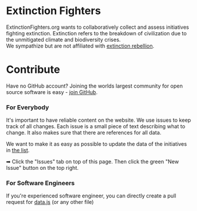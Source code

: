 # Extinction Fighters
ExtinctionFighters.org wants to collaboratively collect and assess initiatives fighting extinction.
    Extinction refers to the breakdown of civilization due to the unmitigated climate and biodiversity crises.<br/>
    We sympathize but are not affiliated with <a href="https://rebellion.earth/">extinction rebellion</a>.</p>

# Contribute
Have no GitHub account? Joining the worlds largest community for open source software is easy - [join GitHub](https://github.com/join).

### For Everybody
It's important to have reliable content on the website. We use issues to keep track of all changes. Each issue is a small piece of text describing what to change. It also makes sure that there are references for all data.

We want to make it as easy as possible to update the data of the initiatives in [the list](https://ExtinctionFighters.org). 

➡ Click the "Issues" tab on top of this page. Then click the green "New Issue" button on the top right.


### For Software Engineers
If you're experienced software engineer, you can directly create a pull request for [data.js](data.js) (or any other file)
